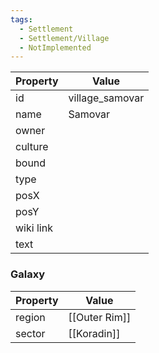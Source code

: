 ```yaml
---
tags:
  - Settlement
  - Settlement/Village
  - NotImplemented
---
```


| Property  | Value           |
| --------- | --------------- |
| id        | village_samovar |
| name      | Samovar         |
| owner     |                 |
| culture   |                 |
| bound     |                 |
| type      |                 |
| posX      |                 |
| posY      |                 |
| wiki link |                 |
| text      |                 |

### Galaxy
| Property | Value         |
| -------- | ------------- |
| region   | [[Outer Rim]] |
| sector   | [[Koradin]]   |
